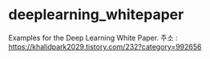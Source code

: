 # deeplearning_whitepaper
Examples for the Deep Learning White Paper.
주소 : https://khalidpark2029.tistory.com/232?category=992656
